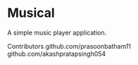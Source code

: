 # Musical
A simple music player application.

Contributors
  github.com/prasoonbatham11
  github.com/akashpratapsingh054
